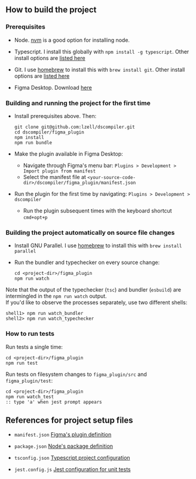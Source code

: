 ## How to build the project

### Prerequisites

- Node. [nvm](https://github.com/nvm-sh/nvm) is a good option for installing node.

- Typescript. I install this globally with `npm install -g typescript`.
  Other install options are [listed here](https://www.typescriptlang.org/download)

- Git. I use [homebrew](https://brew.sh/) to install this with `brew install git`.
  Other install options are [listed here](https://github.com/git-guides/install-git)

- Figma Desktop. Download [here](https://www.figma.com/downloads/)


### Building and running the project for the first time

- Install prerequisites above. Then:

    ```
    git clone git@github.com:lzell/dscompiler.git
    cd dscompiler/figma_plugin
    npm install
    npm run bundle
    ```

- Make the plugin available in Figma Desktop:
  - Navigate through Figma's menu bar: `Plugins > Development > Import plugin from manifest`
  - Select the manifest file at `<your-source-code-dir>/dscompiler/figma_plugin/manifest.json`

- Run the plugin for the first time by navigating: `Plugins > Development > dscompiler`
  - Run the plugin subsequent times with the keyboard shortcut `cmd+opt+p`


### Building the project automatically on source file changes

- Install GNU Parallel. I use [homebrew](https://brew.sh/) to install this with `brew install parallel`

- Run the bundler and typechecker on every source change:

    ```
    cd <project-dir>/figma_plugin
    npm run watch
    ```

Note that the output of the typechecker (`tsc`) and bundler (`esbuild`) are intermingled in the `npm run watch` output.  
If you'd like to observe the processes separately, use two different shells:

    shell1> npm run watch_bundler
    shell2> npm run watch_typechecker


### How to run tests

Run tests a single time:

    cd <project-dir>/figma_plugin
    npm run test

Run tests on filesystem changes to `figma_plugin/src` and `figma_plugin/test`:

    cd <project-dir>/figma_plugin
    npm run watch_test
    :: type 'a' when jest prompt appears


## References for project setup files

- `manifest.json`
[Figma's plugin definition](https://www.figma.com/plugin-docs/manifest/)

- `package.json`
[Node's package definition](https://nodejs.org/api/packages.html)

- `tsconfig.json`
[Typescript project configuration](https://www.typescriptlang.org/docs/handbook/tsconfig-json.html)

- `jest.config.js`
[Jest configuration for unit tests](https://jestjs.io/docs/configuration)
